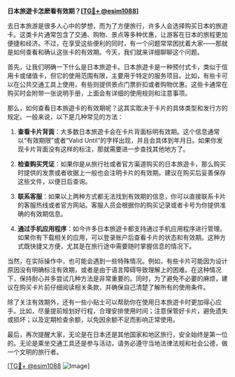 **日本旅遊卡怎麽看有效期？[[TG💪+ @esim1088](https://t.me/s/esim1088)]**

去日本旅游是很多人心中的梦想，而为了方便旅行，许多人会选择购买日本的旅遊卡。这类卡片通常包含了交通、购物、景点等多种优惠，让游客在日本的旅程更加便捷和经济。不过，在享受这些便利的同时，有一个问题常常困扰着大家——那就是如何查看和确认这张卡的有效期。今天，我们就来详细聊聊这个问题。

首先，让我们明确一下什么是日本旅遊卡。日本旅遊卡是一种预付式卡，类似于信用卡或储值卡，但它的使用范围有限，主要用于特定的服务项目。比如，有些卡可以在公共交通工具上使用，有些则提供景点门票折扣或者购物优惠。这些卡通常在购买时会附带一张说明手册，上面会有详细的使用规则和注意事项。

那么，如何查看日本旅遊卡的有效期呢？这其实取决于卡片的具体类型和发行方的规定。一般来说，以下是几种常见的方法：

1. **查看卡片背面**：大多数日本旅遊卡会在卡片背面标明有效期。这个信息通常以“有效期限”或者“Valid Until”的字样出现，并且会具体到年月日。如果你发现卡片背面没有这样的标注，那就需要进一步查找其他地方了。

2. **检查购买凭证**：如果你是从旅行社或者官方渠道购买的日本旅遊卡，那么购买时提供的发票或者收据上一般也会注明卡片的有效期。建议在购买后妥善保存这些文件，以便日后查询。

3. **联系客服**：如果以上两种方式都无法找到有效期的信息，你可以直接联系卡片的客服热线或者官方网站。客服人员会根据你的购买记录或者卡号为你提供准确的有效期信息。

4. **通过手机应用程序**：如今许多日本旅遊卡都支持通过手机应用程序进行管理。如果你有下载相关的应用，可以登录账户后查看卡片的状态和有效期。这种方式既快捷又方便，尤其是在旅行途中需要随时掌握信息的情况下。

当然，在实际操作中，也可能会遇到一些特殊情况。例如，有些卡片可能因为设计原因没有明确标注有效期，或者是由于语言障碍导致理解上的困难。在这种情况下，保持耐心并多尝试几种方法是非常重要的。同时，为了避免不必要的麻烦，建议在购买卡片前仔细阅读相关条款，并确保自己清楚了解所有的使用条件。

除了关注有效期外，还有一些小贴士可以帮助你在使用日本旅遊卡时更加得心应手。比如，尽量提前规划好行程，合理安排使用时间；注意保管好卡片，避免遗失或损坏；以及定期检查余额，以免因余额不足而影响正常使用。

最后，再次提醒大家，无论是在日本还是其他国家和地区旅行，安全始终是第一位的。无论是乘坐交通工具还是参与活动，请务必遵守当地法律法规和社会公德，做一个文明的旅行者。

[[TG💪+ @esim1088](https://t.me/s/esim1088) ![Image](https://i.postimg.cc/4NQfJmqS/Snipaste-2025-05-13-00-14-12.png)]